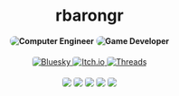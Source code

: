 <h1 align="center">rbarongr</h1>

<!-- Main Role Badges -->
<div align="center" style="margin-top: 20px; margin-bottom: 20px;">
  <img src="https://img.shields.io/badge/%F0%9F%92%BB%20Computer%20Engineer-505050?style=for-the-badge&color=505050" 
       alt="Computer Engineer" 
       style="border-radius: 8px; font-weight: bold;"/>
  <img src="https://img.shields.io/badge/%F0%9F%92%BE%20Game%20Developer-505050?style=for-the-badge&color=505050" 
       alt="Game Developer" 
       style="border-radius: 8px; font-weight: bold;"/>
</div>

<!-- Social Links -->
<div align="center" style="margin-top: 20px; margin-bottom: 20px;">
  <a href="https://bsky.app/profile/rbarongr.com">
    <img src="https://img.shields.io/badge/Bluesky-0285FF?style=for-the-badge&logo=bluesky&logoColor=fff" alt="Bluesky" style="border-radius: 4px;"/>
  </a>
  <a href="https://rbgr.itch.io/">
    <img src="https://img.shields.io/badge/itch.io-FF0B34?style=for-the-badge&logo=Itch.io&logoColor=white" alt="Itch.io" style="border-radius: 4px;"/>
  </a>
  <a href="https://www.threads.net/@rbarongr">
    <img src="https://img.shields.io/badge/Threads-000000?style=for-the-badge&logo=Threads&logoColor=white" alt="Threads" style="border-radius: 4px;"/>
  </a>
</div>

<!-- Tools & Technologies -->
<div align="center" style="margin-top: 20px; margin-bottom: 20px; gap: 10px;">
  <img src="https://img.shields.io/badge/Obsidian-483699?style=for-the-badge&logo=obsidian&logoColor=white" style="border-radius: 4px;"/>
  <img src="https://img.shields.io/badge/Blender-FF6E40?style=for-the-badge&logo=blender&logoColor=white" style="border-radius: 4px;"/>
  <img src="https://img.shields.io/badge/Godot-478CBF?style=for-the-badge&logo=godot-engine&logoColor=white" style="border-radius: 4px;"/>
  <img src="https://img.shields.io/badge/Android-3DDC84?style=for-the-badge&logo=android&logoColor=white" style="border-radius: 4px;"/>
  <img src="https://img.shields.io/badge/Git-F05032?style=for-the-badge&logo=git&logoColor=white" style="border-radius: 4px;"/>
</div>
